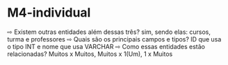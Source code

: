 # M4-individual
⇨ Existem outras entidades além dessas três?
sim, sendo elas: cursos, turma e professores
⇨ Quais são os principais campos e tipos?
ID que usa o tipo INT e nome que usa VARCHAR 
⇨ Como essas entidades estão relacionadas?
Muitos x Muitos, Muitos x 1(Um), 1 x Muitos
